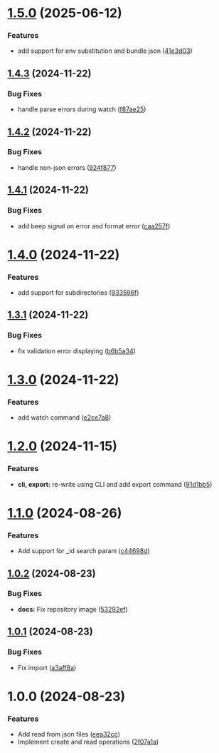 # [1.5.0](https://github.com/beda-software/fhirsnake/compare/v1.4.3...v1.5.0) (2025-06-12)


### Features

* add support for env substitution and bundle json ([41e3d03](https://github.com/beda-software/fhirsnake/commit/41e3d033299a01d7a426318f24c4cf8593919a62))

## [1.4.3](https://github.com/beda-software/fhirsnake/compare/v1.4.2...v1.4.3) (2024-11-22)


### Bug Fixes

* handle parse errors during watch ([f87ae25](https://github.com/beda-software/fhirsnake/commit/f87ae25e2d2fef5e07ef49bcd5624834e1a484fe))

## [1.4.2](https://github.com/beda-software/fhirsnake/compare/v1.4.1...v1.4.2) (2024-11-22)


### Bug Fixes

* handle non-json errors ([924f877](https://github.com/beda-software/fhirsnake/commit/924f87773251434a589129753decd71c6386d072))

## [1.4.1](https://github.com/beda-software/fhirsnake/compare/v1.4.0...v1.4.1) (2024-11-22)


### Bug Fixes

* add beep signal on error and format error ([caa257f](https://github.com/beda-software/fhirsnake/commit/caa257fcfe09c30070ad156b6ecf20803db49d99))

# [1.4.0](https://github.com/beda-software/fhirsnake/compare/v1.3.1...v1.4.0) (2024-11-22)


### Features

* add support for subdirectories ([933596f](https://github.com/beda-software/fhirsnake/commit/933596f2a66dfdd0643cfc4db14127884d2a8415))

## [1.3.1](https://github.com/beda-software/fhirsnake/compare/v1.3.0...v1.3.1) (2024-11-22)


### Bug Fixes

* fix validation error displaying ([b6b5a34](https://github.com/beda-software/fhirsnake/commit/b6b5a34c74e00591eae7d1e5f90ae34b67f5addd))

# [1.3.0](https://github.com/beda-software/fhirsnake/compare/v1.2.0...v1.3.0) (2024-11-22)


### Features

* add watch command ([e2ce7a8](https://github.com/beda-software/fhirsnake/commit/e2ce7a8dfda29be12a99cecd339d00628b79f12d))

# [1.2.0](https://github.com/beda-software/fhirsnake/compare/v1.1.0...v1.2.0) (2024-11-15)


### Features

* **cli, export:** re-write using CLI and add export command ([91d1bb5](https://github.com/beda-software/fhirsnake/commit/91d1bb54d339887058c75a98d086b595ca12cc3d))

# [1.1.0](https://github.com/beda-software/fhirsnake/compare/v1.0.2...v1.1.0) (2024-08-26)


### Features

* Add support for _id search param ([c44698d](https://github.com/beda-software/fhirsnake/commit/c44698d5c58aa4ca7e0130749d3fc1b200290042))

## [1.0.2](https://github.com/beda-software/fhirsnake/compare/v1.0.1...v1.0.2) (2024-08-23)


### Bug Fixes

* **docs:** Fix repository image ([53292ef](https://github.com/beda-software/fhirsnake/commit/53292ef53a07092c6d292e675ca1286be0e1be0c))

## [1.0.1](https://github.com/beda-software/fhirsnake/compare/v1.0.0...v1.0.1) (2024-08-23)


### Bug Fixes

* Fix import ([a3aff8a](https://github.com/beda-software/fhirsnake/commit/a3aff8a8e31a8bd63691c5a0dcdc74b657f12415))

# 1.0.0 (2024-08-23)


### Features

* Add read from json files ([eea32cc](https://github.com/beda-software/fhirsnake/commit/eea32cc3ebb7a90fa5a3e5a4a3b824861dc0b8eb))
* Implement create and read operations ([2f07a1a](https://github.com/beda-software/fhirsnake/commit/2f07a1ae018c9200dfc2d20d431438736909969a))
